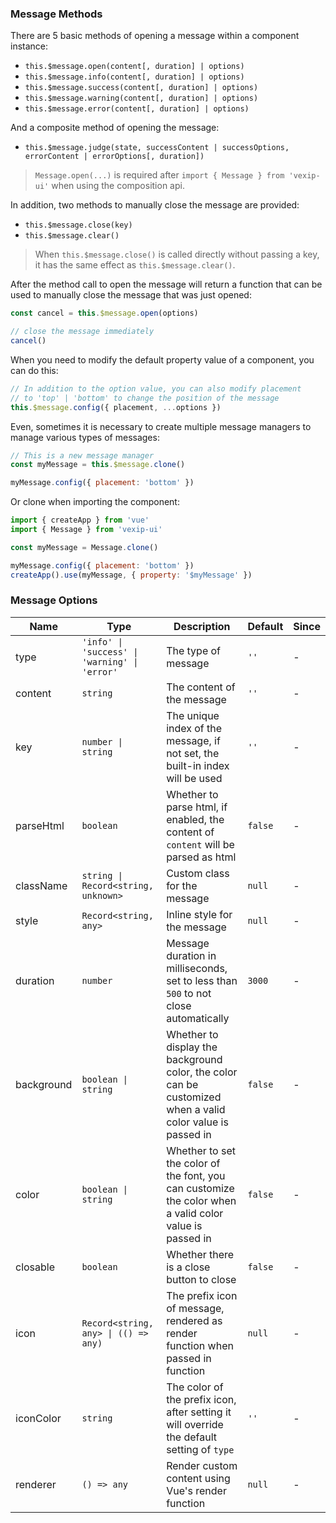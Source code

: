 ### Message Methods

There are 5 basic methods of opening a message within a component instance:

- `this.$message.open(content[, duration] | options)`
- `this.$message.info(content[, duration] | options)`
- `this.$message.success(content[, duration] | options)`
- `this.$message.warning(content[, duration] | options)`
- `this.$message.error(content[, duration] | options)`

And a composite method of opening the message:

- `this.$message.judge(state, successContent | successOptions, errorContent | errorOptions[, duration])`

> `Message.open(...)` is required after `import { Message } from 'vexip-ui'` when using the composition api.

In addition, two methods to manually close the message are provided:

- `this.$message.close(key)`
- `this.$message.clear()`

> When `this.$message.close()` is called directly without passing a key, it has the same effect as `this.$message.clear()`.

After the method call to open the message will return a function that can be used to manually close the message that was just opened:

```js
const cancel = this.$message.open(options)

// close the message immediately
cancel()
```

When you need to modify the default property value of a component, you can do this:

```js
// In addition to the option value, you can also modify placement
// to 'top' | 'bottom' to change the position of the message
this.$message.config({ placement, ...options })
```

Even, sometimes it is necessary to create multiple message managers to manage various types of messages:

```js
// This is a new message manager
const myMessage = this.$message.clone()

myMessage.config({ placement: 'bottom' })
```

Or clone when importing the component:

```js
import { createApp } from 'vue'
import { Message } from 'vexip-ui'

const myMessage = Message.clone()

myMessage.config({ placement: 'bottom' })
createApp().use(myMessage, { property: '$myMessage' })
```

### Message Options

| Name       | Type                                          | Description                                                                                                | Default | Since |
| ---------- | --------------------------------------------- | ---------------------------------------------------------------------------------------------------------- | ------- | ----- |
| type       | `'info' \| 'success' \| 'warning' \| 'error'` | The type of message                                                                                        | `''`    | -     |
| content    | `string`                                      | The content of the message                                                                                 | `''`    | -     |
| key        | `number \| string`                            | The unique index of the message, if not set, the built-in index will be used                               | `''`    | -     |
| parseHtml  | `boolean`                                     | Whether to parse html, if enabled, the content of `content` will be parsed as html                         | `false` | -     |
| className  | `string \| Record<string, unknown>`           | Custom class for the message                                                                               | `null`  | -     |
| style      | `Record<string, any>`                         | Inline style for the message                                                                               | `null`  | -     |
| duration   | `number`                                      | Message duration in milliseconds, set to less than `500` to not close automatically                        | `3000`  | -     |
| background | `boolean \| string`                           | Whether to display the background color, the color can be customized when a valid color value is passed in | `false` | -     |
| color      | `boolean \| string`                           | Whether to set the color of the font, you can customize the color when a valid color value is passed in    | `false` | -     |
| closable   | `boolean`                                     | Whether there is a close button to close                                                                   | `false` | -     |
| icon       | `Record<string, any> \| (() => any)`          | The prefix icon of message, rendered as render function when passed in function                            | `null`  | -     |
| iconColor  | `string`                                      | The color of the prefix icon, after setting it will override the default setting of `type`                 | `''`    | -     |
| renderer   | `() => any`                                   | Render custom content using Vue's render function                                                          | `null`  | -     |
